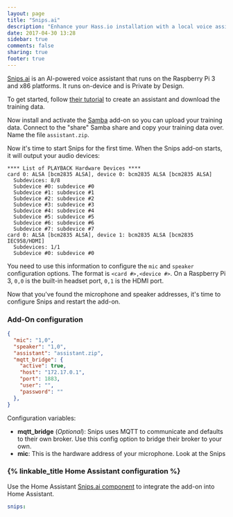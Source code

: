 ```yaml
---
layout: page
title: "Snips.ai"
description: "Enhance your Hass.io installation with a local voice assistant."
date: 2017-04-30 13:28
sidebar: true
comments: false
sharing: true
footer: true
---
```


[Snips.ai] is an AI-powered voice assistant that runs on the Raspberry Pi 3 and x86 platforms. It runs on-device and is Private by Design.

To get started, follow [their tutorial] to create an assistant and download the training data.

Now install and activate the [Samba] add-on so you can upload your training data. Connect to the "share" Samba share and copy your training data over. Name the file `assistant.zip`.

Now it's time to start Snips for the first time. When the Snips add-on starts, it will output your audio devices:

```plain
**** List of PLAYBACK Hardware Devices ****
card 0: ALSA [bcm2835 ALSA], device 0: bcm2835 ALSA [bcm2835 ALSA]
  Subdevices: 8/8
  Subdevice #0: subdevice #0
  Subdevice #1: subdevice #1
  Subdevice #2: subdevice #2
  Subdevice #3: subdevice #3
  Subdevice #4: subdevice #4
  Subdevice #5: subdevice #5
  Subdevice #6: subdevice #6
  Subdevice #7: subdevice #7
card 0: ALSA [bcm2835 ALSA], device 1: bcm2835 ALSA [bcm2835 IEC958/HDMI]
  Subdevices: 1/1
  Subdevice #0: subdevice #0
```

You need to use this information to configure the `mic` and `speaker` configuration options. The format is `<card #>,<device #>`. On a Raspberry Pi 3, `0,0` is the built-in headset port, `0,1` is the HDMI port.

Now that you've found the microphone and speaker addresses, it's time to configure Snips and restart the add-on.

### Add-On configuration

```json
{
  "mic": "1,0",
  "speaker": "1,0",
  "assistant": "assistant.zip",
  "mqtt_bridge": {
    "active": true,
    "host": "172.17.0.1",
    "port": 1883,
    "user": "",
    "password": ""
  },
}
```

Configuration variables:

- **mqtt_bridge** (*Optional*): Snips uses MQTT to communicate and defaults to their own broker. Use this config option to bridge their broker to your own.
- **mic**: This is the hardware address of your microphone. Look at the Snips 

### {% linkable_title Home Assistant configuration %}

Use the Home Assistant [Snips.ai component][comp] to integrate the add-on into Home Assistant.

```yaml
snips:
```

[Snips.ai]: https://snips.ai/
[their tutorial]: https://github.com/snipsco/snips-platform-documentation/wiki/2.-Running-your-first-end-to-end-assistant
[Samba]: /addons/samba/
[comp]: /components/snips/
